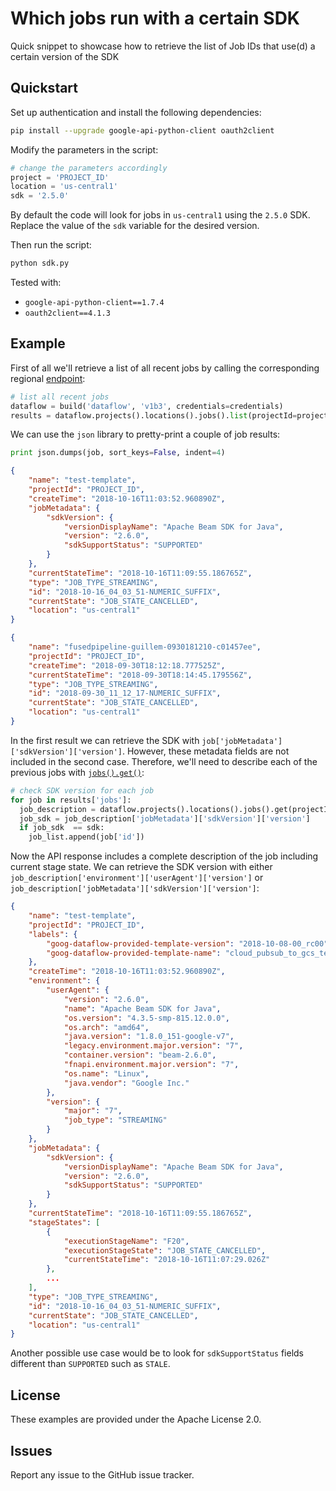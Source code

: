 # Which jobs run with a certain SDK

Quick snippet to showcase how to retrieve the list of Job IDs that use(d) a certain version of the SDK

## Quickstart

Set up authentication and install the following dependencies:
```bash
pip install --upgrade google-api-python-client oauth2client
```

Modify the parameters in the script:
```python
# change the parameters accordingly
project = 'PROJECT_ID'
location = 'us-central1'
sdk = '2.5.0'
```

By default the code will look for jobs in `us-central1` using the `2.5.0` SDK. Replace the value of the `sdk` variable for the desired version.

Then run the script:
```bash
python sdk.py
```

Tested with:
* `google-api-python-client==1.7.4`
* `oauth2client==4.1.3`

## Example

First of all we'll retrieve a list of all recent jobs by calling the corresponding regional [endpoint](https://cloud.google.com/dataflow/docs/reference/rest/v1b3/projects.locations.jobs/list):

```python
# list all recent jobs 
dataflow = build('dataflow', 'v1b3', credentials=credentials)
results = dataflow.projects().locations().jobs().list(projectId=project, location=location).execute()
```

We can use the `json` library to pretty-print a couple of job results:

```python
print json.dumps(job, sort_keys=False, indent=4)
```

```json
{
    "name": "test-template", 
    "projectId": "PROJECT_ID", 
    "createTime": "2018-10-16T11:03:52.960890Z", 
    "jobMetadata": {
        "sdkVersion": {
            "versionDisplayName": "Apache Beam SDK for Java", 
            "version": "2.6.0", 
            "sdkSupportStatus": "SUPPORTED"
        }
    }, 
    "currentStateTime": "2018-10-16T11:09:55.186765Z", 
    "type": "JOB_TYPE_STREAMING", 
    "id": "2018-10-16_04_03_51-NUMERIC_SUFFIX", 
    "currentState": "JOB_STATE_CANCELLED", 
    "location": "us-central1"
}
```
```json
{
    "name": "fusedpipeline-guillem-0930181210-c01457ee", 
    "projectId": "PROJECT_ID", 
    "createTime": "2018-09-30T18:12:18.777525Z", 
    "currentStateTime": "2018-09-30T18:14:45.179556Z", 
    "type": "JOB_TYPE_STREAMING", 
    "id": "2018-09-30_11_12_17-NUMERIC_SUFFIX", 
    "currentState": "JOB_STATE_CANCELLED", 
    "location": "us-central1"
}
```

In the first result we can retrieve the SDK with `job['jobMetadata']['sdkVersion']['version']`. However, these metadata fields are not included in the second case. Therefore, we'll need to describe each of the previous jobs with [`jobs().get()`](https://cloud.google.com/dataflow/docs/reference/rest/v1b3/projects.locations.jobs/get):

```python
# check SDK version for each job
for job in results['jobs']:
  job_description = dataflow.projects().locations().jobs().get(projectId=project, location=location, jobId=job['id']).execute()
  job_sdk = job_description['jobMetadata']['sdkVersion']['version']
  if job_sdk  == sdk:
    job_list.append(job['id'])
```

Now the API response includes a complete description of the job including current stage state. We can retrieve the SDK version with either `job_description['environment']['userAgent']['version']` or `job_description['jobMetadata']['sdkVersion']['version']`:

```json
{
    "name": "test-template", 
    "projectId": "PROJECT_ID", 
    "labels": {
        "goog-dataflow-provided-template-version": "2018-10-08-00_rc00", 
        "goog-dataflow-provided-template-name": "cloud_pubsub_to_gcs_text"
    }, 
    "createTime": "2018-10-16T11:03:52.960890Z", 
    "environment": {
        "userAgent": {
            "version": "2.6.0", 
            "name": "Apache Beam SDK for Java", 
            "os.version": "4.3.5-smp-815.12.0.0", 
            "os.arch": "amd64", 
            "java.version": "1.8.0_151-google-v7", 
            "legacy.environment.major.version": "7", 
            "container.version": "beam-2.6.0", 
            "fnapi.environment.major.version": "7", 
            "os.name": "Linux", 
            "java.vendor": "Google Inc."
        }, 
        "version": {
            "major": "7", 
            "job_type": "STREAMING"
        }
    }, 
    "jobMetadata": {
        "sdkVersion": {
            "versionDisplayName": "Apache Beam SDK for Java", 
            "version": "2.6.0", 
            "sdkSupportStatus": "SUPPORTED"
        }
    }, 
    "currentStateTime": "2018-10-16T11:09:55.186765Z", 
    "stageStates": [
        {
            "executionStageName": "F20", 
            "executionStageState": "JOB_STATE_CANCELLED", 
            "currentStateTime": "2018-10-16T11:07:29.026Z"
        }, 
        ...
    ], 
    "type": "JOB_TYPE_STREAMING", 
    "id": "2018-10-16_04_03_51-NUMERIC_SUFFIX", 
    "currentState": "JOB_STATE_CANCELLED", 
    "location": "us-central1"
}
```

Another possible use case would be to look for `sdkSupportStatus` fields different than `SUPPORTED` such as `STALE`.

## License

These examples are provided under the Apache License 2.0.

## Issues

Report any issue to the GitHub issue tracker.
